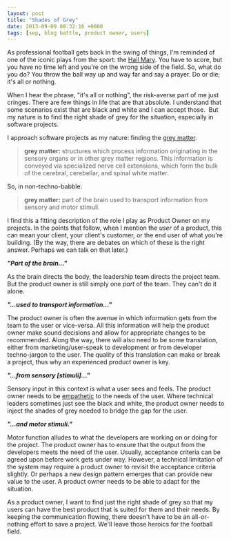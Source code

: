 ```yaml
---
layout: post
title: "Shades of Grey"
date: 2013-09-09 08:32:16 +0000
tags: [sep, blog battle, product owner, users]
---
```

As professional football gets back in the swing of things, I'm reminded of one of the iconic plays from the sport: the <a href="http://en.wikipedia.org/wiki/Hail_Mary_pass">Hail Mary</a>. You have to score, but you have no time left and you're on the wrong side of the field. So, what do you do? You throw the ball way up and way far and say a prayer. Do or die; it's all or nothing.

When I hear the phrase, "it's all or nothing", the risk-averse part of me just cringes. There are few things in life that are that absolute. I understand that some scenarios exist that are black and white and I can accept those.  But my nature is to find the right shade of grey for the situation, especially in software projects.

I approach software projects as my nature: finding the <a href="http://en.wikipedia.org/wiki/Grey_matter">grey matter</a>.
<blockquote><strong>grey matter:</strong> structures which process information originating in the sensory organs or in other grey matter regions. This information is conveyed via specialized nerve cell extensions, which form the bulk of the cerebral, cerebellar, and spinal white matter.</blockquote>
So, in non-techno-babble:
<blockquote><strong>grey matter:</strong> part of the brain used to transport information from sensory and motor stimuli.</blockquote>
I find this a fitting description of the role I play as Product Owner on my projects. In the points that follow, when I mention the <em>user</em> of a product, this can mean your client, your client's customer, or the end user of what you're building. (By the way, there are debates on which of these is the right answer. Perhaps we can talk on that later.)

<strong><em>"Part of the brain..."</em></strong>

As the brain directs the body, the leadership team directs the project team. But the product owner is still simply one <em>part</em> of the team. They can't do it alone.

<strong><em>"...used to transport information..."</em></strong>

The product owner is often the avenue in which information gets from the team to the user or vice-versa. All this information will help the product owner make sound decisions and allow for appropriate changes to be recommended. Along the way, there will also need to be some translation, either from marketing/user-speak to development or from developer techno-jargon to the user. The quality of this translation can make or break a project, thus why an experienced product owner is key.

<strong><em>"...from sensory [stimuli]..."</em></strong>

Sensory input in this context is what a user sees and feels. The product owner needs to be <a title="Whitney Hess - Empathy is not a Buzzword" href="http://whitneyhess.com/blog/2013/07/19/empathy-is-not-a-buzzword/">empathetic</a> to the needs of the user. Where technical leaders sometimes just see the black and white, the product owner needs to inject the shades of grey needed to bridge the gap for the user.

<strong><em>"...and motor stimuli."</em></strong>

Motor function alludes to what the developers are working on or doing for the project. The product owner has to ensure that the output from the developers meets the need of the user. Usually, acceptance criteria can be agreed upon before work gets under way. However, a technical limitation of the system may require a product owner to revisit the acceptance criteria slightly. Or perhaps a new design pattern emerges that can provide new value to the user. A product owner needs to be able to adapt for the situation.

As a product owner, I want to find just the right shade of grey so that my users can have the best product that is suited for them and their needs. By keeping the communication flowing, there doesn't have to be an all-or-nothing effort to save a project. We'll leave those heroics for the football field.
